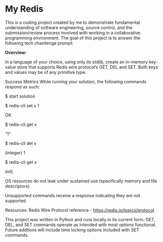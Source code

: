 # My Redis
This is a coding project created by me to demonstrate fundamental understanding of software engineering, source control, and the submission/review process involved with working in a collaborative programming environment.
The goal of this project is to answer the following tech chanllenge prompt:


**Overview:**


In a language of your choice, using only its stdlib, create an in-memory key-value store that supports Redis wire protocol’s GET, DEL and SET. Both keys and values may be of any primitive type.

 

Success Metrics
While running your solution, the following commands respond as such:

$ start solution

$ redis-cli set x 1

OK

$ redis-cli get x

“1”

$ redis-cli del x

(integer) 1

$ redis-cli get x

(nil)

 

OS resources do not leak under sustained use (specifically memory and file descriptors)


Unsupported commands receive a response indicating they are not supported

Resources:
Redis Wire Protocol reference - https://redis.io/topics/protocol

This project was written in Python and runs locally in its current form. GET, DEL, and SET commands operate as intended with most options functional. Future addtions will include time locking options included with SET commands.

